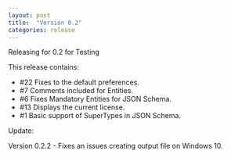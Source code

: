 ```yaml
---
layout: post
title:  "Version 0.2"
categories: release
---
```


Releasing for 0.2 for Testing

This release contains:
- #22 Fixes to the default preferences.
- #7 Comments included for Entities.
- #6 Fixes Mandatory Entities for JSON Schema.
- #13 Displays the current license.
- #1 Basic support of SuperTypes in JSON Schema.

Update:

Version 0.2.2 - Fixes an issues creating output file on Windows 10.

